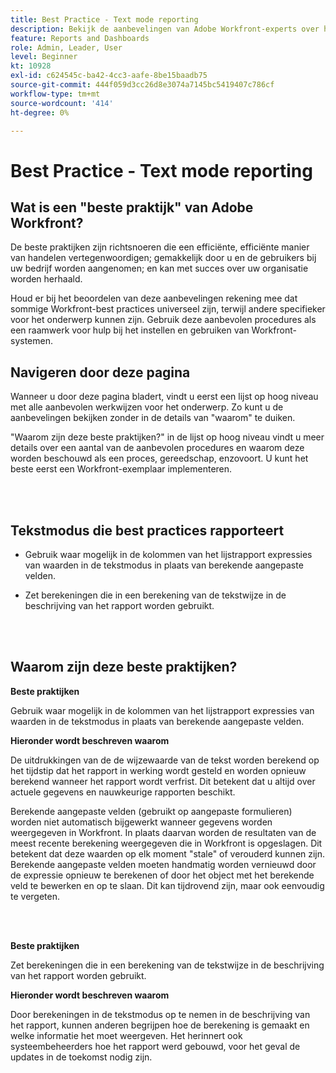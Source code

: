 ```yaml
---
title: Best Practice - Text mode reporting
description: Bekijk de aanbevelingen van Adobe Workfront-experts over het instellen, beheren en gebruiken van Workfront-rapportage voor tekstmodus.
feature: Reports and Dashboards
role: Admin, Leader, User
level: Beginner
kt: 10928
exl-id: c624545c-ba42-4cc3-aafe-8be15baadb75
source-git-commit: 444f059d3cc26d8e3074a7145bc5419407c786cf
workflow-type: tm+mt
source-wordcount: '414'
ht-degree: 0%

---
```


# Best Practice - Text mode reporting

## Wat is een &quot;beste praktijk&quot; van Adobe Workfront?

De beste praktijken zijn richtsnoeren die een efficiënte, efficiënte manier van handelen vertegenwoordigen; gemakkelijk door u en de gebruikers bij uw bedrijf worden aangenomen; en kan met succes over uw organisatie worden herhaald.

Houd er bij het beoordelen van deze aanbevelingen rekening mee dat sommige Workfront-best practices universeel zijn, terwijl andere specifieker voor het onderwerp kunnen zijn. Gebruik deze aanbevolen procedures als een raamwerk voor hulp bij het instellen en gebruiken van Workfront-systemen.

## Navigeren door deze pagina

Wanneer u door deze pagina bladert, vindt u eerst een lijst op hoog niveau met alle aanbevolen werkwijzen voor het onderwerp. Zo kunt u de aanbevelingen bekijken zonder in de details van &quot;waarom&quot; te duiken.

&quot;Waarom zijn deze beste praktijken?&quot; in de lijst op hoog niveau vindt u meer details over een aantal van de aanbevolen procedures en waarom deze worden beschouwd als een proces, gereedschap, enzovoort. U kunt het beste eerst een Workfront-exemplaar implementeren.

</br>
</br>

## Tekstmodus die best practices rapporteert

* Gebruik waar mogelijk in de kolommen van het lijstrapport expressies van waarden in de tekstmodus in plaats van berekende aangepaste velden.

* Zet berekeningen die in een berekening van de tekstwijze in de beschrijving van het rapport worden gebruikt.

</br>
</br>

## Waarom zijn deze beste praktijken?

**Beste praktijken**

Gebruik waar mogelijk in de kolommen van het lijstrapport expressies van waarden in de tekstmodus in plaats van berekende aangepaste velden.



**Hieronder wordt beschreven waarom**

De uitdrukkingen van de de wijzewaarde van de tekst worden berekend op het tijdstip dat het rapport in werking wordt gesteld en worden opnieuw berekend wanneer het rapport wordt verfrist. Dit betekent dat u altijd over actuele gegevens en nauwkeurige rapporten beschikt.



Berekende aangepaste velden (gebruikt op aangepaste formulieren) worden niet automatisch bijgewerkt wanneer gegevens worden weergegeven in Workfront. In plaats daarvan worden de resultaten van de meest recente berekening weergegeven die in Workfront is opgeslagen. Dit betekent dat deze waarden op elk moment &quot;stale&quot; of verouderd kunnen zijn. Berekende aangepaste velden moeten handmatig worden vernieuwd door de expressie opnieuw te berekenen of door het object met het berekende veld te bewerken en op te slaan. Dit kan tijdrovend zijn, maar ook eenvoudig te vergeten.


</br>
</br>

**Beste praktijken**

Zet berekeningen die in een berekening van de tekstwijze in de beschrijving van het rapport worden gebruikt.



**Hieronder wordt beschreven waarom**

Door berekeningen in de tekstmodus op te nemen in de beschrijving van het rapport, kunnen anderen begrijpen hoe de berekening is gemaakt en welke informatie het moet weergeven. Het herinnert ook systeembeheerders hoe het rapport werd gebouwd, voor het geval de updates in de toekomst nodig zijn.

